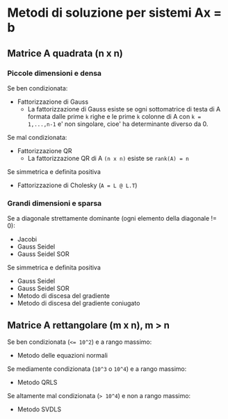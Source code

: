 # Metodi di soluzione per sistemi Ax = b

## Matrice A quadrata (n x n)

### Piccole dimensioni e densa

Se ben condizionata:

- Fattorizzazione di Gauss
  - La fattorizzazione di Gauss esiste se ogni sottomatrice di testa di A formata dalle prime `k` righe e le prime `k` colonne di A con `k = 1,...,n-1` e' non singolare, cioe' ha determinante diverso da 0.

Se mal condizionata:

- Fattorizzazione QR
  - La fattorizzazione QR di A `(n x n)` esiste se `rank(A) = n`

Se simmetrica e definita positiva

- Fattorizzazione di Cholesky (`A = L @ L.T`)

### Grandi dimensioni e sparsa

Se a diagonale strettamente dominante (ogni elemento della diagonale != 0):

- Jacobi
- Gauss Seidel
- Gauss Seidel SOR

Se simmetrica e definita positiva

- Gauss Seidel
- Gauss Seidel SOR
- Metodo di discesa del gradiente
- Metodo di discesa del gradiente coniugato

## Matrice A rettangolare (m x n), m > n

Se ben condizionata (`<= 10^2`) e a rango massimo:

- Metodo delle equazioni normali

Se mediamente condizionata (`10^3` o `10^4`) e a rango massimo:

- Metodo QRLS

Se altamente mal condizionata (`> 10^4`) e non a rango massimo:

- Metodo SVDLS
